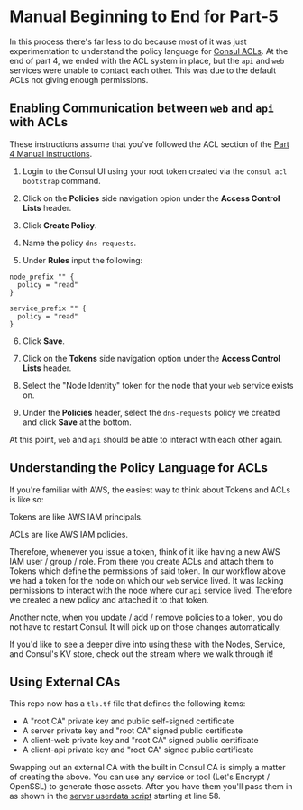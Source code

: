 # Manual Beginning to End for Part-5

In this process there's far less to do because most of it was just experimentation to understand the policy language for [Consul ACLs](https://www.consul.io/docs/security/acl).  At the end of part 4, we ended with the ACL system in place, but the `api` and `web` services were unable to contact each other.  This was due to the default ACLs not giving enough permissions.

## Enabling Communication between `web` and `api` with ACLs

These instructions assume that you've followed the ACL section of the [Part 4 Manual instructions](part-4-manual-steps.md).

1. Login to the Consul UI using your root token created via the `consul acl bootstrap` command.

2. Click on the **Policies** side navigation opion under the **Access Control Lists** header.

3. Click **Create Policy**.

4. Name the policy `dns-requests`.

5. Under **Rules** input the following:

```hcl
node_prefix "" {
  policy = "read"
}

service_prefix "" {
  policy = "read"
}
```

6. Click **Save**.

7. Click on the **Tokens** side navigation option under the **Access Control Lists** header.

8. Select the "Node Identity" token for the node that your `web` service exists on.

9. Under the **Policies** header, select the `dns-requests` policy we created and click **Save** at the bottom.

At this point, `web` and `api` should be able to interact with each other again.

## Understanding the Policy Language for ACLs

If you're familiar with AWS, the easiest way to think about Tokens and ACLs is like so:

Tokens are like AWS IAM principals.

ACLs are like AWS IAM policies.

Therefore, whenever you issue a token, think of it like having a new AWS IAM user / group / role.  From there you create ACLs and attach them to Tokens which define the permissions of said token.  In our workflow above we had a token for the node on which our `web` service lived.  It was lacking permissions to interact with the node where our `api` service lived.  Therefore we created a new policy and attached it to that token.

Another note, when you update / add / remove policies to a token, you do not have to restart Consul.  It will pick up on those changes automatically.

If you'd like to see a deeper dive into using these with the Nodes, Service, and Consul's KV store, check out the stream where we walk through it!

## Using External CAs

This repo now has a `tls.tf` file that defines the following items:

- A "root CA" private key and public self-signed certificate
- A server private key and "root CA" signed public certificate
- A client-web private key and "root CA" signed public certificate
- A client-api private key and "root CA" signed public certificate

Swapping out an external CA with the built in Consul CA is simply a matter of creating the above.  You can use any service or tool (Let's Encrypt / OpenSSL) to generate those assets.  After you have them you'll pass them in as shown in the [server userdata script](scripts/server.sh) starting at line 58.

